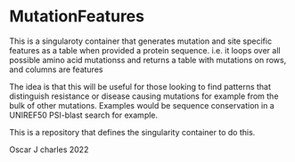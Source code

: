 # MutationFeatures

This is a singularoty container that generates mutation and site specific features as a table when provided a protein sequence.
i.e. it loops over all possible amino acid mutationss and returns a table with mutations on rows, and columns are features

The idea is that this will be useful for those looking to find patterns that distinguish resistance or disease causing mutations for example from the bulk of other mutations. Examples would be sequence conservation in a UNIREF50 PSI-blast search for example.

This is a repository that defines the singularity container to do this.


Oscar J charles 2022